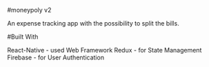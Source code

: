 #moneypoly v2

An expense tracking app with the possibility to split the bills.

#Built With

React-Native - used Web Framework
Redux - for State Management
Firebase - for User Authentication